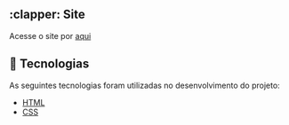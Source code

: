 <section class="Site">
<h2> :clapper: Site </h2>
<p> Acesse o site por <a href="https://carolinepolimeno.github.io/AdSeedTag/"> aqui </a> </p>

## :rocket: Tecnologias

As seguintes tecnologias foram utilizadas no desenvolvimento do projeto:

- [HTML](https://devdocs.io/html/)
- [CSS](https://devdocs.io/css/)
